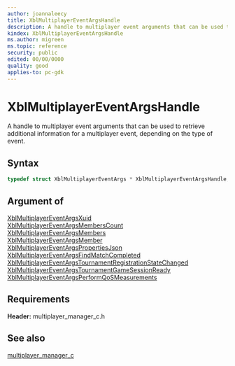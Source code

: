 ```yaml
---
author: joannaleecy
title: XblMultiplayerEventArgsHandle
description: A handle to multiplayer event arguments that can be used to retrieve additional information for a multiplayer event, depending on the type of event.
kindex: XblMultiplayerEventArgsHandle
ms.author: migreen
ms.topic: reference
security: public
edited: 00/00/0000
quality: good
applies-to: pc-gdk
---
```


# XblMultiplayerEventArgsHandle  

A handle to multiplayer event arguments that can be used to retrieve additional information for a multiplayer event, depending on the type of event.    

## Syntax  
  
```cpp
typedef struct XblMultiplayerEventArgs * XblMultiplayerEventArgsHandle;  
```  

## Argument of  
  
[XblMultiplayerEventArgsXuid](../functions/xblmultiplayereventargsxuid.md)  
[XblMultiplayerEventArgsMembersCount](../functions/xblmultiplayereventargsmemberscount.md)  
[XblMultiplayerEventArgsMembers](../functions/xblmultiplayereventargsmembers.md)  
[XblMultiplayerEventArgsMember](../functions/xblmultiplayereventargsmember.md)  
[XblMultiplayerEventArgsPropertiesJson](../functions/xblmultiplayereventargspropertiesjson.md)  
[XblMultiplayerEventArgsFindMatchCompleted](../functions/xblmultiplayereventargsfindmatchcompleted.md)  
[XblMultiplayerEventArgsTournamentRegistrationStateChanged](../functions/xblmultiplayereventargstournamentregistrationstatechanged.md)  
[XblMultiplayerEventArgsTournamentGameSessionReady](../functions/xblmultiplayereventargstournamentgamesessionready.md)  
[XblMultiplayerEventArgsPerformQoSMeasurements](../functions/xblmultiplayereventargsperformqosmeasurements.md)  
  
## Requirements  
  
**Header:** multiplayer_manager_c.h
  
## See also  
[multiplayer_manager_c](../multiplayer_manager_c_members.md)  
  
  